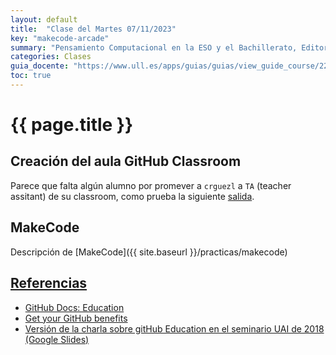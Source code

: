 ```yaml
---
layout: default
title:  "Clase del Martes 07/11/2023"
key: "makecode-arcade"
summary: "Pensamiento Computacional en la ESO y el Bachillerato, Editores de bloques y MakeCode, GitHub Classroom y MakeCode Arcade, BBC::Microbit"
categories: Clases
guia_docente: "https://www.ull.es/apps/guias/guias/view_guide_course/2223/125771143"
toc: true
---
```


# {{ page.title }}

## Creación del aula GitHub Classroom

Parece que falta algún alumno por promever a `crguezl` a `TA` (teacher assitant) de su classroom, como prueba la siguiente [salida]({{site.baseurl}}/assets/tareas/profile/lista-classrooms).

## MakeCode

Descripción de [MakeCode]({{ site.baseurl }}/practicas/makecode)

## [Referencias](/references)

* [GitHub Docs: Education](https://docs.github.com/en/education)
* [Get your GitHub benefits](https://education.github.com/discount_requests/application)
* [Versión de la charla sobre gitHub Education en el seminario UAI de 2018 (Google Slides)](https://docs.google.com/presentation/d/1LAZUS4SX7axmzEUElh2Oz2DqC1cJA6PUvb1KixJ1KWw/edit?usp=sharing)